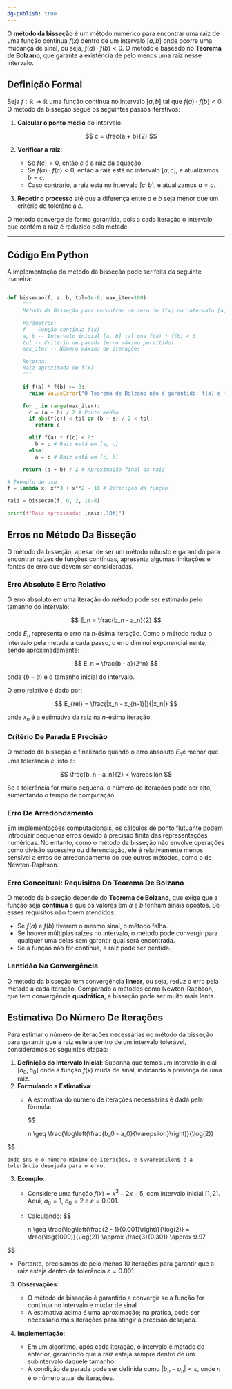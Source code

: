 ```yaml
---
dg-publish: true
---
```


O **método da bisseção** é um método numérico para encontrar uma raiz de uma função contínua $f(x)$ dentro de um intervalo $[a, b]$ onde ocorre uma mudança de sinal, ou seja, $f(a) \cdot f(b) < 0$. O método é baseado no **Teorema de Bolzano**, que garante a existência de pelo menos uma raiz nesse intervalo.  

## Definição Formal

Seja $f: \mathbb{R} \to \mathbb{R}$ uma função contínua no intervalo $[a, b]$ tal que $f(a) \cdot f(b) < 0$. O método da bisseção segue os seguintes passos iterativos:  

1. **Calcular o ponto médio** do intervalo:

	$$
	 c = \frac{a + b}{2}
	$$

2. **Verificar a raiz**:
	- Se $f(c) = 0$, então $c$ é a raiz da equação.  
	- Se $f(a) \cdot f(c) < 0$, então a raiz está no intervalo $[a, c]$, e atualizamos $b = c$.  
	- Caso contrário, a raiz está no intervalo $[c, b]$, e atualizamos $a = c$.

3. **Repetir o processo** até que a diferença entre $a$ e $b$ seja menor que um critério de tolerância $\varepsilon$.

O método converge de forma garantida, pois a cada iteração o intervalo que contém a raiz é reduzido pela metade.  

---

## Código Em Python

A implementação do método da bisseção pode ser feita da seguinte maneira:  

```python

def bissecao(f, a, b, tol=1e-6, max_iter=100):
     """
     Método da Bisseção para encontrar um zero de f(x) no intervalo [a, b].

     Parâmetros:
     f -- Função contínua f(x)
     a, b -- Intervalo inicial [a, b] tal que f(a) * f(b) < 0
     tol -- Critério de parada (erro máximo permitido)
     max_iter -- Número máximo de iterações

     Retorna:
     Raiz aproximada de f(x)
     """

     if f(a) * f(b) >= 0:
       raise ValueError("O Teorema de Bolzano não é garantido: f(a) e f(b) devem ter sinais opostos.")

     for _ in range(max_iter):
       c = (a + b) / 2 # Ponto médio
       if abs(f(c)) < tol or (b - a) / 2 < tol:
         return c

       elif f(a) * f(c) < 0:
         b = c # Raiz está em [a, c]
       else:
         a = c # Raiz está em [c, b]

     return (a + b) / 2 # Aproximação final da raiz

# Exemplo de uso
f = lambda x: x**3 + x**2 - 10 # Definição da função

raiz = bissecao(f, 0, 2, 1e-8)

print(f"Raiz aproximada: {raiz:.10f}")

```

## Erros no Método Da Bisseção

O método da bisseção, apesar de ser um método robusto e garantido para encontrar raízes de funções contínuas, apresenta algumas limitações e fontes de erro que devem ser consideradas.  

### Erro Absoluto E Erro Relativo

O erro absoluto em uma iteração do método pode ser estimado pelo tamanho do intervalo:  

$$
E_n = \frac{b_n - a_n}{2}
$$

onde $E_n$ representa o erro na $n$-ésima iteração. Como o método reduz o intervalo pela metade a cada passo, o erro diminui exponencialmente, sendo aproximadamente:  

$$
E_n = \frac{b - a}{2^n}
$$

onde $(b - a)$ é o tamanho inicial do intervalo.  

O erro relativo é dado por:  

$$
E_{rel} = \frac{|x_n - x_{n-1}|}{|x_n|}
$$

onde $x_n$ é a estimativa da raiz na $n$-ésima iteração.  

### Critério De Parada E Precisão

O método da bisseção é finalizado quando o erro absoluto $E_n$é menor que uma tolerância $\varepsilon$, isto é:  

$$
\frac{b_n - a_n}{2} < \varepsilon
$$

Se a tolerância for muito pequena, o número de iterações pode ser alto, aumentando o tempo de computação.  

### Erro De Arredondamento

Em implementações computacionais, os cálculos de ponto flutuante podem introduzir pequenos erros devido à precisão finita das representações numéricas. No entanto, como o método da bisseção não envolve operações como divisão sucessiva ou diferenciação, ele é relativamente menos sensível a erros de arredondamento do que outros métodos, como o de Newton-Raphson.  

### Erro Conceitual: Requisitos Do Teorema De Bolzano

O método da bisseção depende do **Teorema de Bolzano**, que exige que a função seja **contínua** e que os valores em $a$ e $b$ tenham sinais opostos. Se esses requisitos não forem atendidos:  

- Se $f(a)$ e $f(b)$ tiverem o mesmo sinal, o método falha.  
- Se houver múltiplas raízes no intervalo, o método pode convergir para qualquer uma delas sem garantir qual será encontrada.  
- Se a função não for contínua, a raiz pode ser perdida.  

### Lentidão Na Convergência

O método da bisseção tem convergência **linear**, ou seja, reduz o erro pela metade a cada iteração. Comparado a métodos como Newton-Raphson, que tem convergência **quadrática**, a bisseção pode ser muito mais lenta.  

## Estimativa Do Número De Iterações

Para estimar o número de iterações necessárias no método da bisseção para garantir que a raiz esteja dentro de um intervalo tolerável, consideramos as seguintes etapas:

1. **Definição do Intervalo Inicial**: Suponha que temos um intervalo inicial $[a_0, b_0]$ onde a função $f(x)$ muda de sinal, indicando a presença de uma raiz.
2. **Formulando a Estimativa**:
   - A estimativa do número de iterações necessárias é dada pela fórmula:

     $$

     n \geq \frac{\log\left(\frac{b_0 - a_0}{\varepsilon}\right)}{\log(2)}


$$
 
    onde $n$ é o número mínimo de iterações, e $\varepsilon$ é a tolerância desejada para o erro.

3. **Exemplo**:
   - Considere uma função $f(x) = x^3 - 2x - 5$, com intervalo inicial $[1, 2]$. Aqui, $a_0 = 1$, $b_0 = 2$ e $\varepsilon = 0.001$.
   - Calculando:
     $$

     n \geq \frac{\log\left(\frac{2 - 1}{0.001}\right)}{\log(2)} = \frac{\log(1000)}{\log(2)} \approx \frac{3}{0.301} \approx 9.97
     
$$

   - Portanto, precisamos de pelo menos $10$ iterações para garantir que a raiz esteja dentro da tolerância $\varepsilon = 0.001$.

3. **Observações**:
   - O método da bisseção é garantido a convergir se a função for contínua no intervalo e mudar de sinal.
   - A estimativa acima é uma aproximação; na prática, pode ser necessário mais iterações para atingir a precisão desejada.

4. **Implementação**:
   - Em um algoritmo, após cada iteração, o intervalo é metade do anterior, garantindo que a raiz esteja sempre dentro de um subintervalo daquele tamanho.
   - A condição de parada pode ser definida como $|b_n - a_n| < \varepsilon$, onde $n$ é o número atual de iterações.
